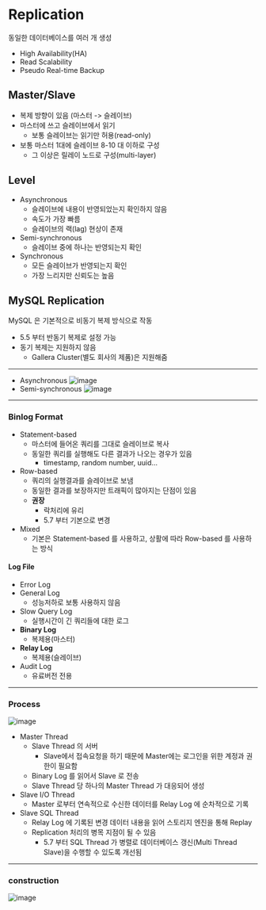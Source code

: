 # Replication
동일한 데이터베이스를 여러 개 생성
- High Availability(HA)
- Read Scalability
- Pseudo Real-time Backup 

## Master/Slave
- 복제 방향이 있음 (마스터 -> 슬레이브)
- 마스터에 쓰고 슬레이브에서 읽기
    - 보통 슬레이브는 읽기만 허용(read-only)
- 보통 마스터 1대에 슬레이브 8-10 대 이하로 구성
    - 그 이상은 릴레이 노드로 구성(multi-layer)

## Level
- Asynchronous
    - 슬레이브에 내용이 반영되었는지 확인하지 않음
    - 속도가 가장 빠름
    - 슬레이브의 랙(lag) 현상이 존재
- Semi-synchronous
    - 슬레이브 중에 하나는 반영되는지 확인
- Synchronous
    - 모든 슬레이브가 반영되는지 확인
    - 가장 느리지만 신뢰도는 높음

## MySQL Replication
MySQL 은 기본적으로 비동기 복제 방식으로 작동
- 5.5 부터 반동기 복제로 설정 가능
- 동기 복제는 지원하지 않음
    - Gallera Cluster(별도 회사의 제품)은 지원해줌

- - -

- Asynchronous
![image](https://user-images.githubusercontent.com/44857109/100519285-598d5c00-31da-11eb-844c-6ac0d75037f6.png)
- Semi-synchronous
![image](https://user-images.githubusercontent.com/44857109/100519356-b25cf480-31da-11eb-9651-e11b2a90e393.png)

- - -

### Binlog Format
- Statement-based
    - 마스터에 들어온 쿼리를 그대로 슬레이브로 복사
    - 동일한 쿼리를 실행해도 다른 결과가 나오는 경우가 있음
        - timestamp, random number, uuid...
- Row-based
    - 쿼리의 실행결과를 슬레이브로 보냄
    - 동일한 결과를 보장하지만 트래픽이 많아지는 단점이 있음
    - **권장**
        - 락처리에 유리
        - 5.7 부터 기본으로 변경
- Mixed
    - 기본은 Statement-based 를 사용하고, 상활에 따라 Row-based 를 사용하는 방식

#### Log File
- Error Log
- General Log
    - 성능저하로 보통 사용하지 않음
- Slow Query Log
    - 실행시간이 긴 쿼리들에 대한 로그
- **Binary Log**
    - 복제용(마스터)
- **Relay Log**
    - 복제용(슬레이브)
- Audit Log
    - 유료버전 전용

- - -

### Process
![image](https://user-images.githubusercontent.com/44857109/100520026-ff42ca00-31de-11eb-8555-aae583d065a7.png)
- Master Thread
    - Slave Thread 의 서버
        - Slave에서 접속요청을 하기 때문에 Master에는 로그인을 위한 계정과 권한이 필요함
    - Binary Log 를 읽어서 Slave 로 전송
    - Slave Thread 당 하나의 Master Thread 가 대응되어 생성
- Slave I/O Thread
    - Master 로부터 연속적으로 수신한 데이터를 Relay Log 에 순차적으로 기록
- Slave SQL Thread
    - Relay Log 에 기록된 변경 데이터 내용을 읽어 스토리지 엔진을 통해 Replay
    - Replication 처리의 병목 지점이 될 수 있음
        - 5.7 부터 SQL Thread 가 병렬로 데이터베이스 갱신(Multi Thread Slave)을 수행할 수 있도록 개선됨

- - -

### construction
![image](https://user-images.githubusercontent.com/44857109/100520657-34045080-31e2-11eb-9669-93271fa2b95f.png)
